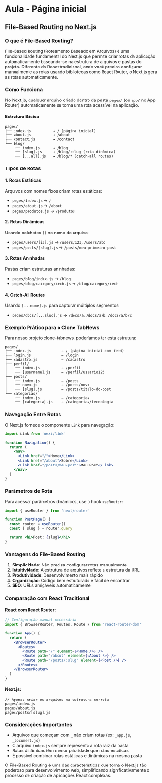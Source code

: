 # Aula - Página inicial

## File-Based Routing no Next.js

### O que é File-Based Routing?

File-Based Routing (Roteamento Baseado em Arquivos) é uma funcionalidade fundamental do Next.js que permite criar rotas da aplicação automaticamente baseando-se na estrutura de arquivos e pastas do projeto. Diferente do React tradicional, onde você precisa configurar manualmente as rotas usando bibliotecas como React Router, o Next.js gera as rotas automaticamente.

### Como Funciona

No Next.js, qualquer arquivo criado dentro da pasta `pages/` (ou `app/` no App Router) automaticamente se torna uma rota acessível na aplicação.

#### Estrutura Básica

```
pages/
├── index.js          → / (página inicial)
├── about.js          → /about
├── contact.js        → /contact
└── blog/
    ├── index.js      → /blog
    ├── [slug].js     → /blog/:slug (rota dinâmica)
    └── [...all].js   → /blog/* (catch-all routes)
```

### Tipos de Rotas

#### 1. Rotas Estáticas

Arquivos com nomes fixos criam rotas estáticas:

- `pages/index.js` → `/`
- `pages/about.js` → `/about`
- `pages/produtos.js` → `/produtos`

#### 2. Rotas Dinâmicas

Usando colchetes `[]` no nome do arquivo:

- `pages/users/[id].js` → `/users/123`, `/users/abc`
- `pages/posts/[slug].js` → `/posts/meu-primeiro-post`

#### 3. Rotas Aninhadas

Pastas criam estruturas aninhadas:

- `pages/blog/index.js` → `/blog`
- `pages/blog/category/tech.js` → `/blog/category/tech`

#### 4. Catch-All Routes

Usando `[...nome].js` para capturar múltiplos segmentos:

- `pages/docs/[...slug].js` → `/docs/a`, `/docs/a/b`, `/docs/a/b/c`

### Exemplo Prático para o Clone TabNews

Para nosso projeto clone-tabnews, poderíamos ter esta estrutura:

```
pages/
├── index.js              → / (página inicial com feed)
├── login.js              → /login
├── cadastro.js           → /cadastro
├── perfil/
│   ├── index.js          → /perfil
│   └── [username].js     → /perfil/usuario123
├── posts/
│   ├── index.js          → /posts
│   ├── novo.js           → /posts/novo
│   └── [slug].js         → /posts/titulo-do-post
└── categorias/
    ├── index.js          → /categorias
    └── [categoria].js    → /categorias/tecnologia
```

### Navegação Entre Rotas

O Next.js fornece o componente `Link` para navegação:

```jsx
import Link from 'next/link'

function Navigation() {
  return (
    <nav>
      <Link href="/">Home</Link>
      <Link href="/about">Sobre</Link>
      <Link href="/posts/meu-post">Meu Post</Link>
    </nav>
  )
}
```

### Parâmetros de Rota

Para acessar parâmetros dinâmicos, use o hook `useRouter`:

```jsx
import { useRouter } from 'next/router'

function PostPage() {
  const router = useRouter()
  const { slug } = router.query
  
  return <h1>Post: {slug}</h1>
}
```

### Vantagens do File-Based Routing

1. **Simplicidade**: Não precisa configurar rotas manualmente
2. **Intuitividade**: A estrutura de arquivos reflete a estrutura da URL
3. **Produtividade**: Desenvolvimento mais rápido
4. **Organização**: Código bem estruturado e fácil de encontrar
5. **SEO**: URLs amigáveis automaticamente

### Comparação com React Traditional

#### React com React Router:

```jsx
// Configuração manual necessária
import { BrowserRouter, Routes, Route } from 'react-router-dom'

function App() {
  return (
    <BrowserRouter>
      <Routes>
        <Route path="/" element={<Home />} />
        <Route path="/about" element={<About />} />
        <Route path="/posts/:slug" element={<Post />} />
      </Routes>
    </BrowserRouter>
  )
}
```

#### Next.js:

```
// Apenas criar os arquivos na estrutura correta
pages/index.js
pages/about.js  
pages/posts/[slug].js
```

### Considerações Importantes

- Arquivos que começam com `_` não criam rotas (ex: `_app.js`, `_document.js`)
- O arquivo `index.js` sempre representa a rota raiz da pasta
- Rotas dinâmicas têm menor prioridade que rotas estáticas
- É possível combinar rotas estáticas e dinâmicas na mesma pasta

O File-Based Routing é uma das características que torna o Next.js tão poderoso para desenvolvimento web, simplificando significativamente o processo de criação de aplicações React complexas.
